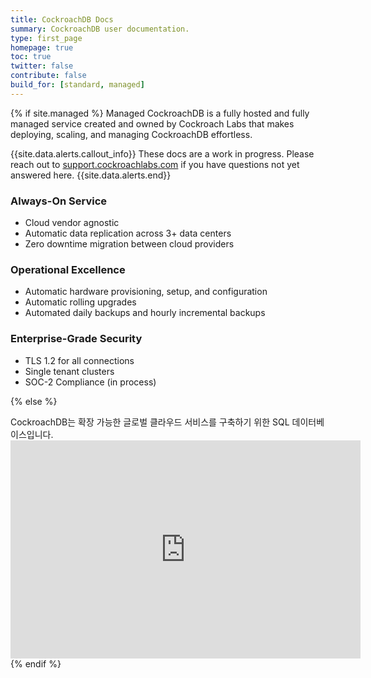 ```yaml
---
title: CockroachDB Docs
summary: CockroachDB user documentation.
type: first_page
homepage: true
toc: true
twitter: false
contribute: false
build_for: [standard, managed]
---
```


{% if site.managed %}
Managed CockroachDB is a fully hosted and fully managed service created and owned by Cockroach Labs that makes deploying, scaling, and managing CockroachDB effortless.

{{site.data.alerts.callout_info}}
These docs are a work in progress. Please reach out to [support.cockroachlabs.com](https://support.cockroachlabs.com) if you have questions not yet answered here.
{{site.data.alerts.end}}

### Always-On Service

- Cloud vendor agnostic
- Automatic data replication across 3+ data centers
- Zero downtime migration between cloud providers

### Operational Excellence

- Automatic hardware provisioning, setup, and configuration
- Automatic rolling upgrades
- Automated daily backups and hourly incremental backups

### Enterprise-Grade Security

- TLS 1.2 for all connections
- Single tenant clusters
- SOC-2 Compliance (in process)

{% else %}
<div class="landing-page">
CockroachDB는 확장 가능한 글로벌 클라우드 서비스를 구축하기 위한 SQL 데이터베이스입니다.
  <div class="landing-page__tutorial">
    <a class="landing-page__tutorial--tile install" href="install-cockroachdb.html">
      <i class="landing-page__tutorial--tile-icon"></i>
      <span class="landing-page__tutorial--tile-label"></span>
    </a>
    <a class="landing-page__tutorial--tile start-cluster" href="start-a-local-cluster.html">
      <i class="landing-page__tutorial--tile-icon"></i>
      <span class="landing-page__tutorial--tile-label"></span>
    </a>
    <a class="landing-page__tutorial--tile build-app" href="build-an-app-with-cockroachdb.html">
      <i class="landing-page__tutorial--tile-icon"></i>
      <span class="landing-page__tutorial--tile-label"></span>
    </a>
  </div>
  <div class="landing-page__video-wrapper">
    <iframe width="560" height="349" src="https://www.youtube.com/embed/91IqMUwAdnc?rel=0" frameborder="0" allowfullscreen></iframe>
  </div>
</div>
{% endif %}
